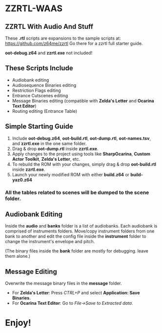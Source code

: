 # ZZRTL-WAAS
## ZZRTL With Audio And Stuff

These **.rtl** scripts are expansions to the sample scripts at: https://github.com/z64me/zzrtl
Go there for a zzrtl full starter guide.

**oot-debug.z64** and **zzrtl.exe** not included!

## These Scripts Include
- Audiobank editing
- Audiosequence Binaries editing
- Restriction Flags editing
- Entrance Cutscenes editing
- Message Binaries editing (compatible with **Zelda's Letter** and **Ocarina Text Editor**)
- Routing editing (Entrance Table)

## Simple Starting Guide
1. Include **oot-debug.z64**, **oot-build.rtl**, **oot-dump.rtl**, **oot-names.tsv**, and **zzrtl.exe** in the one same folder.
2. Drag & drop **oot-dump.rtl** inside **zzrtl.exe**.
3. Apply changes to the project using tools like **SharpOcarina**, **Custom Actor Toolkit**, **Zelda's Letter**, etc.
4. To rebuild the ROM with your changes, simply drag & drop **oot-build.rtl** inside **zzrtl.exe**.
5. Launch your newly modified ROM with either **build.z64** or **build-yaz0.z64**

### All the tables related to scenes will be dumped to the **scene** folder.

## Audiobank Editing
Inside the **audio** and **banks** folder is a list of audiobanks. Each audiobank is comprised of instruments folders. Move/copy instrument folders from one bank to another and edit the config file inside the **instrument** folder to change the instrument's envelope and pitch.

(The binary files inside the **bank** folder are mostly for debugging. leave them alone.)

## Message Editing
Overwrite the message binary files in the **message** folder.

- For **Zelda's Letter**: Press *CTRL+P* and select **Application: Save Binaries**.
- For **Ocarina Text Editor**: Go to *File->Save to Extracted data*.

# Enjoy!
